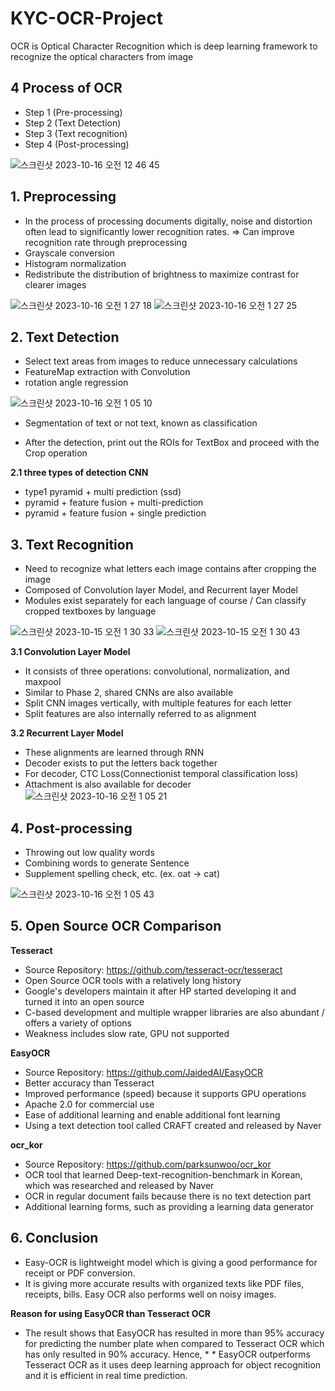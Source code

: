 # KYC-OCR-Project

OCR is Optical Character Recognition which is deep learning framework to recognize the optical characters from image



 
## 4 Process of OCR 
 
+ Step 1 (Pre-processing)  
+ Step 2 (Text Detection)  
+ Step 3 (Text recognition)  
+ Step 4 (Post-processing)  


![스크린샷 2023-10-16 오전 12 46 45](https://github.com/ZeC-bit/KYC-OCR-Project/assets/74304944/d0015666-0e2c-41fb-8c88-f8b9fa2cb07c)


## 1. Preprocessing

* In the process of processing documents digitally, noise and distortion often lead to significantly lower recognition rates. => Can improve recognition rate through preprocessing
* Grayscale conversion
* Histogram normalization
* Redistribute the distribution of brightness to maximize contrast for clearer images

![스크린샷 2023-10-16 오전 1 27 18](https://github.com/ZeC-bit/KYC-OCR-Project/assets/74304944/fcdc7ac8-879b-4da6-b7fc-bb0b922c4a9c)
![스크린샷 2023-10-16 오전 1 27 25](https://github.com/ZeC-bit/KYC-OCR-Project/assets/74304944/f333c070-5ecb-4fda-ac4e-03e5ebd4e25b)


## 2. Text Detection


* Select text areas from images to reduce unnecessary calculations
* FeatureMap extraction with Convolution
* rotation angle regression

![스크린샷 2023-10-16 오전 1 05 10](https://github.com/ZeC-bit/KYC-OCR-Project/assets/74304944/28679356-6e04-48a4-b9eb-0dcfc448bef3)

* Segmentation of text or not text, known as classification

* After the detection, print out the ROIs for TextBox and proceed with the Crop operation


**2.1 three types of detection CNN**
* type1 pyramid + multi prediction (ssd)
* pyramid + feature fusion + multi-prediction
* pyramid + feature fusion + single prediction


## 3. Text Recognition
 
* Need to recognize what letters each image contains after cropping the image
* Composed of Convolution layer Model, and Recurrent layer Model
* Modules exist separately for each language of course / Can classify cropped textboxes by language

![스크린샷 2023-10-15 오전 1 30 33](https://github.com/ZeC-bit/KYC-OCR-Project/assets/74304944/9b49a850-8831-47ff-a99a-7bbffa949dd8)
![스크린샷 2023-10-15 오전 1 30 43](https://github.com/ZeC-bit/KYC-OCR-Project/assets/74304944/55afe943-7da8-4978-b9a8-07c904987c04)


**3.1 Convolution Layer Model**
* It consists of three operations: convolutional, normalization, and maxpool
* Similar to Phase 2, shared CNNs are also available
* Split CNN images vertically, with multiple features for each letter
* Split features are also internally referred to as alignment


**3.2 Recurrent Layer Model**

* These alignments are learned through RNN
* Decoder exists to put the letters back together
* For decoder, CTC Loss(Connectionist temporal classification loss)
* Attachment is also available for decoder
![스크린샷 2023-10-16 오전 1 05 21](https://github.com/ZeC-bit/KYC-OCR-Project/assets/74304944/96f8f016-ad8a-48ef-81fc-303c205e6233)

## 4. Post-processing

* Throwing out low quality words
* Combining words to generate Sentence
* Supplement spelling check, etc. (ex. oat -> cat)

![스크린샷 2023-10-16 오전 1 05 43](https://github.com/ZeC-bit/KYC-OCR-Project/assets/74304944/12f95f55-4bf1-4ba1-841a-c91e78e84359)


## 5. Open Source OCR Comparison

**Tesseract**
* Source Repository: https://github.com/tesseract-ocr/tesseract
* Open Source OCR tools with a relatively long history
* Google's developers maintain it after HP started developing it and turned it into an open source
* C-based development and multiple wrapper libraries are also abundant / offers a variety of options
* Weakness includes slow rate, GPU not supported


**EasyOCR**
* Source Repository: https://github.com/JaidedAI/EasyOCR
* Better accuracy than Tesseract
* Improved performance (speed) because it supports GPU operations
* Apache 2.0 for commercial use
* Ease of additional learning and enable additional font learning
* Using a text detection tool called CRAFT created and released by Naver


**ocr_kor**
* Source Repository: https://github.com/parksunwoo/ocr_kor
* OCR tool that learned Deep-text-recognition-benchmark in Korean, which was researched and released by Naver
* OCR in regular document fails because there is no text detection part
* Additional learning forms, such as providing a learning data generator


## 6. Conclusion
* Easy-OCR is lightweight model which is giving a good performance for receipt or PDF conversion. 
* It is giving more accurate results with organized texts like PDF files, receipts, bills. Easy OCR also performs well on noisy images.  

**Reason for using EasyOCR than Tesseract OCR**
* The result shows that EasyOCR has resulted in more than 95% accuracy for predicting the number plate when compared to Tesseract OCR which has only resulted in 90% accuracy. Hence, * * EasyOCR outperforms Tesseract OCR as it uses deep learning approach for object recognition and it is efficient in real time prediction.



